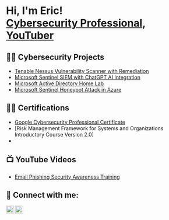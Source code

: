 <h1>Hi, I'm Eric! <br/><a href="https://www.linkedin.com/in/eric-chun-b536711a/">Cybersecurity Professional</a>, <a href="https://www.youtube.com/c/WhatTheHackdude">YouTuber</a></h1>

<h2>👨‍💻 Cybersecurity Projects</h2>

  - [Tenable Nessus Vulnerability Scanner with Remediation](https://github.com/chun-eric/nessus-scanner)
  - [Microsoft Sentinel SIEM with ChatGPT AI Integration](https://github.com/chun-eric/sentinel-siem-chatgpt)
  - [Microsoft Active Directory Home Lab](https://github.com/chun-eric/active-directory-homelab)
  - [Microsoft Sentinel Honeypot Attack in Azure](https://github.com/chun-eric/sentinel-honeypot1)
 

<h2>👨‍💻 Certifications</h2>

  - [Google Cybersecurity Professional Certificate](https://www.coursera.org/account/accomplishments/professional-cert/24PFFD9EF64K)
  - [Risk Management Framework for Systems and Organizations Introductory Course Version 2.0]
  - 

<h2>📺 YouTube Videos</h2>

- [Email Phishing Security Awareness Training]()



<h2> 🤳 Connect with me:</h2>

[<img align="left" alt="Eric Chun | YouTube" width="22px" src="https://cdn.jsdelivr.net/npm/simple-icons@v3/icons/youtube.svg" />][youtube]
[<img align="left" alt="Eric Chun | LinkedIn" width="22px" src="https://cdn.jsdelivr.net/npm/simple-icons@v3/icons/linkedin.svg" />][linkedin]



[youtube]: https://www.youtube.com/c/whatthehack
[linkedin]: https://linkedin.com/in/eric-chun-b536711a/

<!--
**joshmadakor1/joshmadakor1** is a ✨ _special_ ✨ repository because its `README.md` (this file) appears on your GitHub profile.

Here are some ideas to get you started:

- 🔭 I’m currently working on ...
- 🌱 I’m currently learning ...
- 👯 I’m looking to collaborate on ...
- 🤔 I’m looking for help with ...
- 💬 Ask me about ...
- 📫 How to reach me: ...
- 😄 Pronouns: ...
- ⚡ Fun fact: ...
-->
